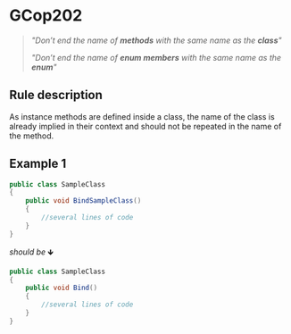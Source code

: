 ﻿# GCop202

> *"Don’t end the name of **methods** with the same name as the **class**"*
> 
> *"Don’t end the name of **enum members** with the same name as the **enum**"*


## Rule description
As instance methods are defined inside a class, the name of the class is already implied in their context and should not be repeated in the name of the method. 
## Example 1
```csharp
public class SampleClass
{
    public void BindSampleClass()
    {
        //several lines of code
    }
}
```
*should be* 🡻

```csharp
public class SampleClass
{
    public void Bind()
    {
        //several lines of code
    }
}
```
